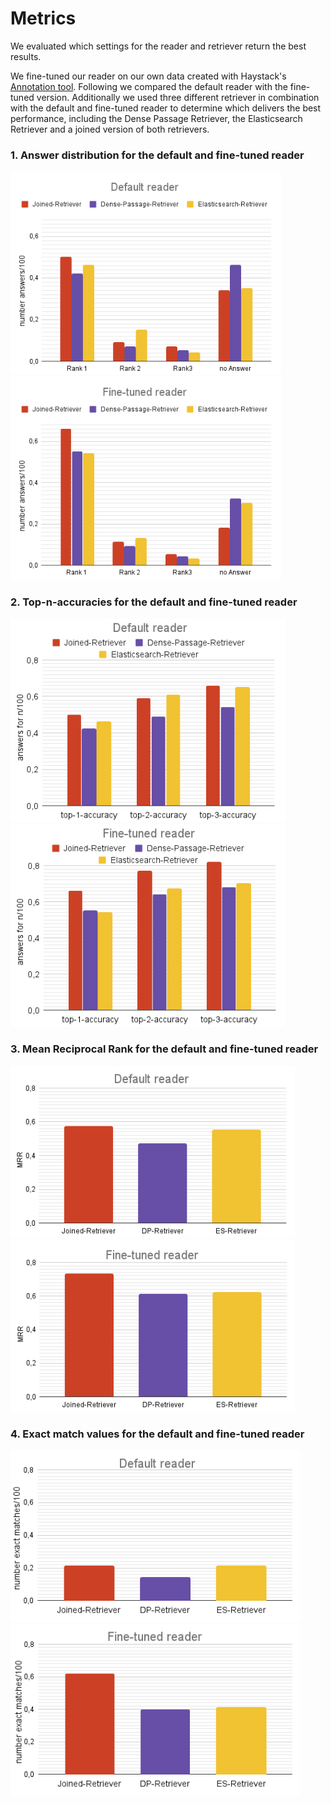 # Metrics

We evaluated which settings for the reader and retriever return the best results.

We fine-tuned our reader on our own data created with Haystack's [Annotation tool](https://haystack.deepset.ai/guides/annotation).
Following we compared the default reader with the fine-tuned version.
Additionally we used three different retriever in combination with the default and fine-tuned reader to determine which delivers the best performance, including the Dense Passage Retriever, the Elasticsearch Retriever and a joined version of both retrievers.


### 1.  Answer distribution for the default and fine-tuned reader

<img height="325" src="images/default-answer-distribution.png"> <img height="325" src="images/fine-tuned-answer-distribution.png">

### 2.  Top-n-accuracies for the default and fine-tuned reader

<img height="325" src="images/accuracy-default.png"> <img height="325" src="images/accuracy-fine-tuned.png">

### 3.  Mean Reciprocal Rank for the default and fine-tuned reader

<img height="275" src="images/mrr_default.png"> <img height="275" src="images/mrr_fine_tuned.png">

### 4.  Exact match values for the default and fine-tuned reader

<img height="275" src="images/exact_match_default.png"> <img height="275" src="images/exact_match_fine_tuned.png">


